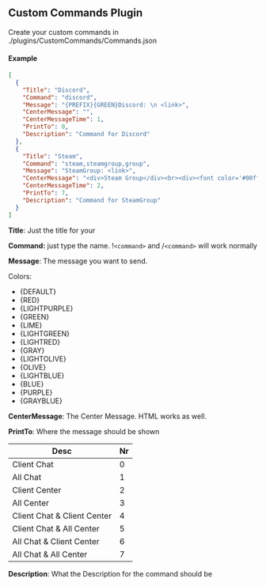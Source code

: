 ## Custom Commands Plugin

Create your custom commands in ./plugins/CustomCommands/Commands.json

#### Example

```json
[
  {
    "Title": "Discord",
    "Command": "discord",
    "Message": "{PREFIX}{GREEN}Discord: \n <link>",
    "CenterMessage": "",
    "CenterMessageTime": 1,
    "PrintTo": 0,
    "Description": "Command for Discord"
  },
  {
    "Title": "Steam",
    "Command": "steam,steamgroup,group",
    "Message": "SteamGroup: <link>",
    "CenterMessage": "<div>Steam Group</div><br><div><font color='#00ff00'>https...</font></div>",
    "CenterMessageTime": 2,
    "PrintTo": 7,
    "Description": "Command for SteamGroup"
  }
]
```

**Title**: Just the title for your

**Command:** just type the name. !`<command>` and /`<command>` will work normally

**Message**: The message you want to send.

Colors:

* {DEFAULT}
* {RED}
* {LIGHTPURPLE}
* {GREEN}
* {LIME}
* {LIGHTGREEN}
* {LIGHTRED}
* {GRAY}
* {LIGHTOLIVE}
* {OLIVE}
* {LIGHTBLUE}
* {BLUE}
* {PURPLE}
* {GRAYBLUE}

**CenterMessage**: The Center Message. HTML works as well.

**PrintTo**: Where the message should be shown

| Desc                        | Nr |
| --------------------------- | -- |
| Client Chat                 | 0  |
| All Chat                    | 1  |
| Client Center               | 2  |
| All Center                  | 3  |
| Client Chat & Client Center | 4  |
| Client Chat & All Center    | 5  |
| All Chat & Client Center    | 6  |
| All Chat & All Center      | 7  |

**Description**: What the Description for the command should be
